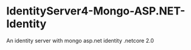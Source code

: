 # IdentityServer4-Mongo-ASP.NET-Identity
An identity server with mongo asp.net identity .netcore 2.0
